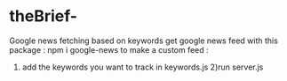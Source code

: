 # theBrief-
Google news fetching based on keywords 
get google news feed with this package : 
npm i google-news
to make a custom feed :
1) add the keywords you want to track in keywords.js
2)run server.js
